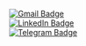 [![Gmail Badge](https://img.shields.io/badge/Gmail-D14836?style=for-the-badge&logo=gmail&logoColor=white)](mailto:marek.roslik@gmail.com)
<br>
[![LinkedIn Badge](https://img.shields.io/badge/LinkedIn-0077B5?style=for-the-badge&logo=linkedin&logoColor=white)](https://www.linkedin.com/in/marekroslik/)
<br>
[![Telegram Badge](https://img.shields.io/badge/Telegram-2CA5E0?style=for-the-badge&logo=telegram&logoColor=white)](https://t.me/MRKIOSDEV)

